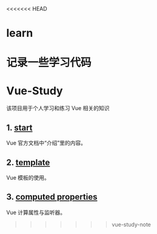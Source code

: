 <<<<<<< HEAD
# learn
记录一些学习代码
=======
# Vue-Study 

该项目用于个人学习和练习 Vue 相关的知识

## 1. [start](1.start/readme.md) 

Vue 官方文档中“介绍”里的内容。 

## 2. [template](2.template/readme.md)

Vue 模板的使用。

## 3. [computed properties](3.computed_properties/readme.md)

Vue 计算属性与监听器。
>>>>>>> vue-study-note
